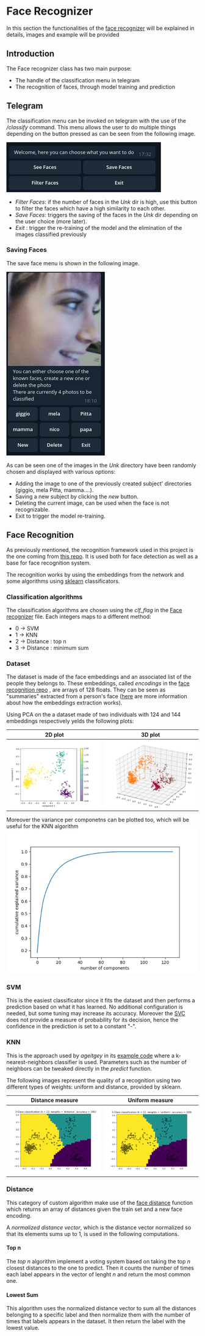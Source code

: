
# Face Recognizer
In this section the functionalities of the
[face recognizer](Readme/face_recognizer.md) will be explained in
details, images and example will be provided

## Introduction 

The Face recognizer class has two main purpose:
- The handle of the classification menu in telegram
- The recognition of faces, through model training and prediction 

## Telegram 

The classification menu can be invoked on telegram with the use of the
*/classify* command. This menu allows the user to do multiple things
depending on the button pressed as can be seen from the following image.

![menu](./images/menu1.png)

- *Filter Faces*: if the number of faces in the *Unk* dir is high, use
  this button to filter the faces which have a high similarity to each
  other.
- *Save Faces*: triggers the saving of the faces in the *Unk* dir
  depending on the user choice (more later).
- *Exit* : trigger the re-training of the model and the elimination of
  the images classified previously

### Saving Faces

The save face menu is shown in the following image.

![menu2](./images/menu2.png)

As can be seen one of the images in the *Unk* directory have been
randomly chosen and displayed with various options:
- Adding the image to one of the previously created subject' directories
  (giggio, mela Pitta, mamma....). 
- Saving a new subject by clicking the *new* button.
- Deleting the current image, can be used when the face is not
  recognizable.
- Exit to trigger the model re-training.
  

## Face Recognition

As previously mentioned, the recognition framework used in this project
is the one coming from
[this repo](https://github.com/ageitgey/face_recognition). It is used
both for face detection as well as a base for face recognition system.

The recognition works by using the embeddings from the network and some
algorithms using [sklearn](https://scikit-learn.org/stable/)
classificators.


### <a name="classification_alg"></a> Classification algorithms
The classification algorithms are chosen using the *clf_flag* in the
[Face recognizer](./src/Classes/Face_recognizer.py) file. Each integers
maps to a different method:
- 0 -> SVM
- 1 -> KNN
- 2 -> Distance : top n
- 3 -> Distance : minimum sum 

### Dataset
The dataset is made of the face embeddings and an associated list of the
people they belongs to. These embeddings, called *encodings* in the
[face recognition repo](https://github.com/ageitgey/face_recognition) ,
are arrays of 128 floats. They can be seen as "summaries" extracted from
a person's face
([here](https://medium.com/@ageitgey/machine-learning-is-fun-part-4-modern-face-recognition-with-deep-learning-c3cffc121d78)
are more information about how the embeddings extraction works).

Using PCA on the a dataset made of two individuals with 124 and 144 
embeddings respectively yelds the following plots:

2D plot           |  3D plot
:-------------------------:|:-------------------------:
![Plot 1](./images/2d_plot.png)  | ![Video example](./images/3d_plot.png)

Moreover the variance per componetns can be plotted too, which will be
useful for the KNN algorithm ![variance](images/variance_components.png) 


### SVM
This is the easiest classificator since it fits the dataset and then 
performs a prediction based on what it has learned. No additional
configuration is needed, but some tuning may increase its accuracy.
Moreover the
[SVC](https://scikit-learn.org/stable/modules/generated/sklearn.svm.SVC.html)
does not provide a measure of probability for its decision, hence the
confidence in the prediction is set to a constant "-".
 
### KNN
This is the approach used by *ageitgey* in its
[example code](https://github.com/ageitgey/face_recognition/blob/master/examples/face_recognition_knn.py)
where a k-nearest-neighbors classifier is used. Parameters such as the number of neighbors can be tweaked
directly in the *predict* function.

The following images represent the quality of a recognition using two different types of weights: uniform
and distance, provided by sklearn.

Distance measure         |  Uniform measure
:-------------------------:|:-------------------------:
![Plot 1](./images/knn_distance.png)  | ![Video example](./images/knn_uniform.png)

### Distance 
This category of custom algorithm make use of the
[face distance](https://github.com/ageitgey/face_recognition/blob/master/face_recognition/api.py#L60)
function which returns an array of distances given the train set and a
new face encoding. 

A *normalized distance vector*, which is the distance
vector normalized so that its elements sums up to 1, is used in the
following computations.

#### Top n
The *top n* algorithm implement a voting system based on taking the top
*n* closest distances to the one to predict. Then it counts the number
of times each label appears in the vector of lenght *n* and return the
most common one.

#### Lowest Sum
This algorithm uses the normalized distance vector to sum all the
distances belonging to a specific label and then normalize them with the
number of times that labels appears in the dataset. It then return the
label with the lowest value.